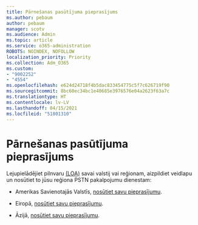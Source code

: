 ```yaml
---
title: Pārnešanas pasūtījuma pieprasījums
ms.author: pebaum
author: pebaum
manager: scotv
ms.audience: Admin
ms.topic: article
ms.service: o365-administration
ROBOTS: NOINDEX, NOFOLLOW
localization_priority: Priority
ms.collection: Adm_O365
ms.custom:
- "9002252"
- "4554"
ms.openlocfilehash: e624d24718f4b5dac833454775c5f7c626719f90
ms.sourcegitcommit: 8bc60ec34bc1e40685e3976576e04a2623f63a7c
ms.translationtype: HT
ms.contentlocale: lv-LV
ms.lasthandoff: 04/15/2021
ms.locfileid: "51801310"
---
```

# <a name="port-order-request"></a>Pārnešanas pasūtījuma pieprasījums

Lejupielādējiet pilnvaru [(LOA)](https://docs.microsoft.com/microsoftteams/manage-phone-numbers-for-your-organization/manage-phone-numbers-for-your-organization#letters-of-authorization-loas-for-transferring-numbers) savai valstij vai reģionam, aizpildiet veidlapu un nosūtiet to jūsu reģiona PSTN pakalpojumu dienestam:

- Amerikas Savienotajās Valstīs, [nosūtiet savu pieprasījumu](mailto:ptn@microsoft.com).

- Eiropā, [nosūtiet savu pieprasījumu](mailto:ptneu@microsoft.com).

- Āzijā, [nosūtiet savu pieprasījumu](mailto:ptnapac@microsoft.com).
